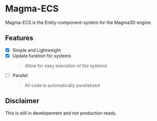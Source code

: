 # Magma-ECS
Magma-ECS is the Entity-component-system for the Magma3D engine.

## Features
- [x] Simple and Lightweight
- [x] Update funktion for systems
	> Allow for easy execution of the systems
- [ ] Parallel
	> All code is automatically parallelized

## Disclaimer

This is still in developement and *not* production ready.
